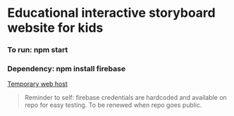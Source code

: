 # Educational interactive storyboard website for kids

### To run: npm start

### Dependency: npm install firebase

[Temporary web host](https://doodle-up-cz3002.web.app)

> Reminder to self: firebase credentials are hardcoded and available on repo for easy testing. To be renewed when repo goes public. 
